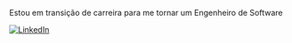 Estou em transição de carreira para me tornar um Engenheiro de Software

[![LinkedIn](https://img.shields.io/badge/LinkedIn-0077B5?style=for-the-badge&logo=linkedin&logoColor=white)](https://www.linkedin.com/in/edevar-alves-da-silva-80b918225/)
